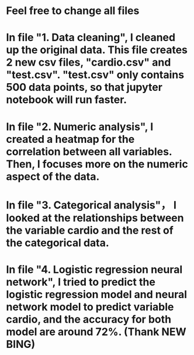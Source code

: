 # Feel free to change all files
# In file "1. Data cleaning", I cleaned up the original data. This file creates 2 new csv files, "cardio.csv" and "test.csv". "test.csv" only contains 500 data points, so that jupyter notebook will run faster. 
# In file "2. Numeric analysis", I created a heatmap for the correlation between all variables. Then, I focuses more on the numeric aspect of the data.
# In file "3. Categorical analysis"， I looked at the relationships between the variable cardio and the rest of the categorical data. 
# In file "4. Logistic regression neural network", I tried to predict the logistic regression model and neural network model to predict variable cardio, and the accuracy for both model are around 72%. (Thank NEW BING)
